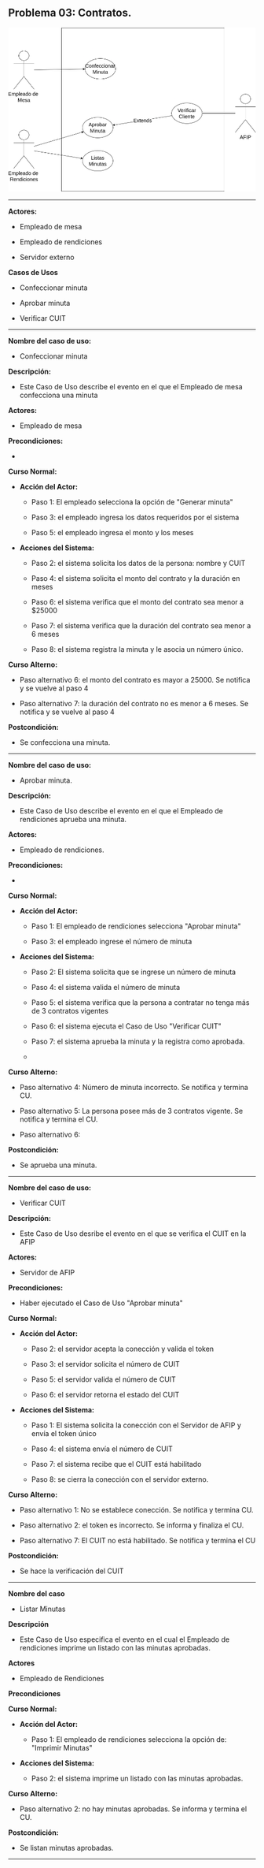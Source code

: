 ## Problema 03: Contratos.

![ejercicio1](./drawios/ejercicio03_P3.drawio.png)
___

**Actores:**

- Empleado de mesa

- Empleado de rendiciones

- Servidor externo


**Casos de Usos**

- Confeccionar minuta

- Aprobar minuta

- Verificar CUIT

___

**Nombre del caso de uso:**

- Confeccionar minuta

**Descripción:**

- Este Caso de Uso describe el evento en el que el Empleado de mesa confecciona una minuta

**Actores:** 

- Empleado de mesa

**Precondiciones:**

- 

**Curso Normal:**

- **Acción del Actor:**

	- Paso 1: El empleado selecciona la opción de "Generar minuta"
	
	- Paso 3: el empleado ingresa los datos requeridos por el sistema
	
	- Paso 5: el empleado ingresa el monto y los meses

- **Acciones del Sistema:**

	- Paso 2: el sistema solicita los datos de la persona: nombre y CUIT
	
	- Paso 4: el sistema solicita el monto del contrato y la duración en meses
	
	- Paso 6: el sistema verifica que el monto del contrato sea menor a $25000
	
	- Paso 7: el sistema verifica que la duración del contrato sea menor a 6 meses
	
	- Paso 8: el sistema registra la minuta y le asocia un número único.

**Curso Alterno:**

- Paso alternativo 6: el monto del contrato es mayor a 25000. Se notifica y se vuelve al paso 4

- Paso alternativo 7: la duración del contrato no es menor a 6 meses. Se notifica y se vuelve al paso 4

**Postcondición:**

- Se confecciona una minuta.
___

**Nombre del caso de uso:**

- Aprobar minuta.

**Descripción:**

- Este Caso de Uso describe el evento en el que el Empleado de rendiciones aprueba una minuta.

**Actores:** 

- Empleado de rendiciones.

**Precondiciones:**

- 

**Curso Normal:**

- **Acción del Actor:**

	- Paso 1: El empleado de rendiciones selecciona "Aprobar minuta"
	
	- Paso 3: el empleado ingrese el número de minuta

- **Acciones del Sistema:**

	- Paso 2: El sistema solicita que se ingrese un número de minuta
	
	- Paso 4: el sistema valida el número de minuta
	
	- Paso 5: el sistema verifica que la persona a contratar no tenga más de 3 contratos vigentes
	
	- Paso 6: el sistema ejecuta el Caso de Uso "Verificar CUIT"
	
	- Paso 7: el sistema aprueba la minuta y la registra como aprobada.
	
	- 

**Curso Alterno:**

- Paso alternativo 4: Número de minuta incorrecto. Se notifica y termina CU.

- Paso alternativo 5: La persona posee más de 3 contratos vigente. Se notifica y termina el CU.

- Paso alternativo 6:

**Postcondición:**

- Se aprueba una minuta.

___

**Nombre del caso de uso:**

- Verificar CUIT

**Descripción:**

- Este Caso de Uso desribe el evento en el que se verifica el CUIT en la AFIP 

**Actores:** 

- Servidor de AFIP

**Precondiciones:**

- Haber ejecutado el Caso de Uso "Aprobar minuta"

**Curso Normal:**

- **Acción del Actor:**
	
	- Paso 2: el servidor acepta la conección y valida el token
	
	- Paso 3: el servidor solicita el número de CUIT
	
	- Paso 5: el servidor valida el número de CUIT
	
	- Paso 6: el servidor retorna el estado del CUIT
	
- **Acciones del Sistema:**

	- Paso 1: El sistema solicita la conección con el Servidor de AFIP y envía el token único
	
	- Paso 4: el sistema envía el número de CUIT
	
	- Paso 7: el sistema recibe que el CUIT está habilitado
	
	- Paso 8: se cierra la conección con el servidor externo.

**Curso Alterno:**

- Paso alternativo 1: No se establece conección. Se notifica y termina CU.

- Paso alternativo 2: el token es incorrecto. Se informa y finaliza el CU.

- Paso alternativo 7: El CUIT no está habilitado. Se notifica y termina el CU

**Postcondición:**

- Se hace la verificación del CUIT

___

**Nombre del caso**

- Listar Minutas

**Descripción**

- Este Caso de Uso especifica el evento en el cual el Empleado de rendiciones imprime un listado con las minutas aprobadas.

**Actores**

- Empleado de Rendiciones

**Precondiciones**



**Curso Normal:**

- **Acción del Actor:**

	- Paso 1: El empleado de rendiciones selecciona la opción de: "Imprimir Minutas"
	

- **Acciones del Sistema:**

	- Paso 2: el sistema imprime un listado con las minutas aprobadas.
	

**Curso Alterno:**

- Paso alternativo 2: no hay minutas aprobadas. Se informa y termina el CU.

**Postcondición:**

- Se listan minutas aprobadas.

___
